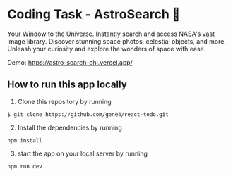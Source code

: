 # Coding Task - AstroSearch 🚀

Your Window to the Universe. Instantly search and access NASA's vast image library. Discover stunning space photos, celestial objects, and more. Unleash your curiosity and explore the wonders of space with ease.

Demo: https://astro-search-chi.vercel.app/

## How to run this app locally 

1) Clone this repository by running
```
$ git clone https://github.com/gene4/react-todo.git
```

2) Install the dependencies by running 
```
npm install
```

3) start the app on your local server by running
```
npm run dev
```
